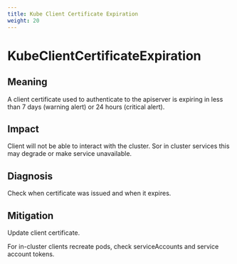 ```yaml
---
title: Kube Client Certificate Expiration
weight: 20
---
```


# KubeClientCertificateExpiration

## Meaning

A client certificate used to authenticate to the apiserver is expiring in less than 7 days (warning alert) or 24 hours (critical alert).

## Impact

Client will not be able to interact with the cluster.
Sor in cluster services this may degrade or make service unavailable.

## Diagnosis

Check when certificate was issued and when it expires.

## Mitigation

Update client certificate.

For in-cluster clients recreate pods, check serviceAccounts and service
account tokens.
